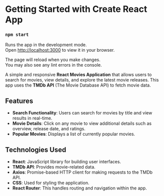 # Getting Started with Create React App



### `npm start`

Runs the app in the development mode.\
Open [http://localhost:3000](http://localhost:3000) to view it in your browser.

The page will reload when you make changes.\
You may also see any lint errors in the console.

A simple and responsive **React Movies Application** that allows users to search for movies, view details, and explore the latest movie releases. This app uses the **TMDb API** (The Movie Database API) to fetch movie data.

## Features

- **Search Functionality**: Users can search for movies by title and view results in real-time.
- **Movie Details**: Click on any movie to view additional details such as overview, release date, and ratings.
- **Popular Movies**: Displays a list of currently popular movies.


## Technologies Used

- **React**: JavaScript library for building user interfaces.
- **TMDb API**: Provides movie-related data.
- **Axios**: Promise-based HTTP client for making requests to the TMDb API.
- **CSS**: Used for styling the application.
- **React Router**: This handles routing and navigation within the app.



